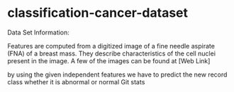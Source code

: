 # classification-cancer-dataset

Data Set Information:

Features are computed from a digitized image of a fine needle aspirate (FNA) of a breast mass. They describe characteristics of the cell nuclei present in the image. A few of the images can be found at [Web Link]

by using the given independent features we have to predict the new record class whether it is abnormal or normal
Git stats
